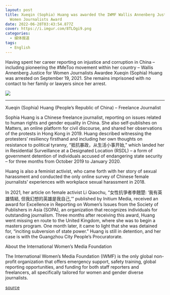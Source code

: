 ```yaml
---
layout: post
title: Xueqin (Sophia) Huang was awarded the IWMF Wallis Annenberg Justice for
  Women Journalists Award
date: 2022-06-28T03:43:54.877Z
cover: https://i.imgur.com/8TLOgi9.png
categories:
  - 媒体报道
tags:
  - English
---
```

Having spent her career reporting on injustice and corruption in China – including pioneering the #MeToo movement within her country – Wallis Annenberg Justice for Women Journalists Awardee Xueqin (Sophia) Huang was arrested on September 19, 2021. She remains imprisoned with no contact to her family or lawyers since her arrest.

<!-- more -->

![](https://i.imgur.com/2Tic7KO.png)

---

Xueqin (Sophia) Huang (People’s Republic of China) – Freelance Journalist

Sophia Huang is a Chinese freelance journalist, reporting on issues related to human rights and gender equality in China. She also self-publishes on Matters, an online platform for civil discourse, and shared her observations of the protests in Hong Kong in 2019. Huang described witnessing the protesters’ resiliency firsthand and including her own thoughts on resistance to political tyranny, “抵抗暴政，从生活小事开始,” which landed her in Residential Surveillance at a Designated Location (RSDL) – a form of government detention of individuals accused of endangering state security – for three months from October 2019 to January 2020.

Huang is also a feminist activist, who came forth with her story of sexual harassment and conducted the only online survey of Chinese female journalists’ experiences with workplace sexual harassment in 2018.

In 2021, her article on female activist Li Qiaochu, “女性抗爭者李翹楚: ‘我有英雄情結, 但我幻想的英雄是我自己,’” published by Initium Media, received an award for Excellence in Reporting on Women’s Issues from the Society of Publishers in Asia (SOPA), an organization that recognizes individuals for outstanding journalism. Three months after receiving this award, Huang went missing en route to the United Kingdom, where she was to begin a masters program. One month later, it came to light that she was detained for, “inciting subversion of state power.” Huang is still in detention, and her case is with the Guangzhou City People’s Procuratorate.

About the International Women’s Media Foundation

The International Women’s Media Foundation (IWMF) is the only global non-profit organization that offers emergency support, safety training, global reporting opportunities, and funding for both staff reporters and freelancers, all specifically tailored for women and gender diverse journalists.

[source](https://www.iwmf.org/2022/06/iwmf-announces-2022-courage-in-journalism-award-winners/)